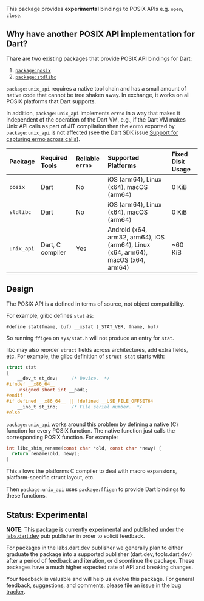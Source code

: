 This package provides **experimental** bindings to POSIX APIs e.g. `open`,
`close`.

## Why have another POSIX API implementation for Dart?

Thare are two existing packages that provide POSIX API bindings for Dart:
1. [`package:posix`](https://pub.dev/packages/posix)
2. [`package:stdlibc`](https://pub.dev/packages/stdlibc)

`package:unix_api` requires a native tool chain and has a small amount of
native code that cannot be tree shaken away. In exchange, it works on all
POSIX platforms that Dart supports.

In addition, `package:unix_api` implements `errno` in a way that makes it
independent of the operation of the Dart VM, e.g., if the Dart VM makes Unix
API calls as part of JIT compilation then the `errno` exported by
`package:unix_api` is not affected (see the Dart SDK issue
[Support for capturing errno across calls](https://github.com/dart-lang/sdk/issues/38832)).

| Package      | Required Tools   | Reliable `errno` | Supported Platforms                     | Fixed Disk Usage |
| :---         | :--------------  | :--------------  | :-------------------------------------- | :--------------  |
|  `posix`     | Dart             | No               | iOS (arm64), Linux (x64), macOS (arm64) | 0 KiB            |
|  `stdlibc`   | Dart             | No               | iOS (arm64), Linux (x64), macOS (arm64) | 0 KiB            |
|  `unix_api`  | Dart, C compiler | Yes              | Android (x64, arm32, arm64), iOS (arm64), Linux (x64, arm64), macOS (x64, arm64) | ~60 KiB |

## Design

The POSIX API is a defined in terms of source, not object compatibility.

For example, glibc defines `stat` as:

`#define stat(fname, buf) __xstat (_STAT_VER, fname, buf)`

So running `ffigen` on `sys/stat.h` will not produce an entry for `stat`.

libc may also reorder `struct` fields across architectures, add extra
fields, etc. For example, the glibc definition of `struct stat` starts
with:

```c
struct stat
{
    __dev_t st_dev;		/* Device.  */
#ifndef __x86_64__
    unsigned short int __pad1;
#endif
#if defined __x86_64__ || !defined __USE_FILE_OFFSET64
    __ino_t st_ino;		/* File serial number.	*/
#else
```


`package:unix_api` works around this problem by defining a native (C) function
for every POSIX function. The native function just calls the corresponding
POSIX function. For example:

```c
int libc_shim_rename(const char *old, const char *newy) {
  return rename(old, newy);
}
```

This allows the platforms C compiler to deal with macro expansions,
platform-specific struct layout, etc.

Then `package:unix_api` uses `package:ffigen` to provide Dart bindings to
these functions.


## Status: Experimental

**NOTE**: This package is currently experimental and published under the
[labs.dart.dev](https://dart.dev/dart-team-packages) pub publisher in order to
solicit feedback. 

For packages in the labs.dart.dev publisher we generally plan to either graduate
the package into a supported publisher (dart.dev, tools.dart.dev) after a period
of feedback and iteration, or discontinue the package. These packages have a
much higher expected rate of API and breaking changes.

Your feedback is valuable and will help us evolve this package. For general
feedback, suggestions, and comments, please file an issue in the 
[bug tracker](https://github.com/dart-lang/labs/issues).
